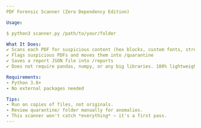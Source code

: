 ```yaml
---
PDF Forensic Scanner (Zero Dependency Edition)

Usage:

$ python3 scanner.py /path/to/your/folder

What It Does:
✔ Scans each PDF for suspicious content (hex blocks, custom fonts, stream tampering)
✔ Flags suspicious PDFs and moves them into /quarantine
✔ Saves a report JSON file into /reports
✔ Does not require pandas, numpy, or any big libraries. 100% lightweight.

Requirements:
- Python 3.8+
- No external packages needed

Tips:
- Run on copies of files, not originals.
- Review quarantine/ folder manually for anomalies.
- This scanner won't catch *everything* — it's a first pass.
---
```


